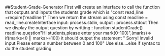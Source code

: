 ##Student-Grade-Generator
First will create an interface to call the function that outputs and inputs the students grade which is "const  read_line =require('readline')"
Then we return the stream using const readline = read_line.createInterface
    input: process.stdin,
    output : process.stdout
Then we display the output question by writting :
function studentGrade()
    readline.question"Hi students,please enter your mark(0-100)",(marks)=>
        if(marks<0 || marks>=100) it should output the statement " Sorry! Invalid input.Please enter a number between 0 and 100"
Use else....else if syntax to do the student grading